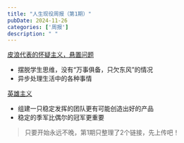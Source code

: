 ```yaml
---
title: "人生现役周报（第1期）"
pubDate: 2024-11-26
categories: ['周报']
description: " "
---
```


[皮浪代表的怀疑主义，悬置问题](https://nap7.com/system-thinking-epoche/)

- 摆脱学生思维，没有“万事俱备，只欠东风”的情况
- 异步处理生活中的各种事情

[英雄主义](https://www.karllhughes.com/posts/hero-myth)

- 组建一只稳定发挥的团队更有可能创造出好的产品
- 稳定的季军比偶尔的冠军更重要

> 只要开始永远不晚，第1期只整理了2个链接，先上传吧！